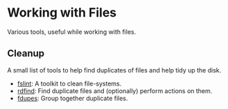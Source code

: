 Working with Files
==================

Various tools, useful while working with files.


Cleanup
-------

A small list of tools to help find duplicates of files and help tidy up the
disk.

 - [fslint](http://www.pixelbeat.org/fslint/):
   A toolkit to clean file-systems.
 - [rdfind](http://rdfind.pauldreik.se/):
   Find duplicate files and (optionally) perform actions on them.
 - [fdupes](https://github.com/adrianlopezroche/fdupes):
   Group together duplicate files.
